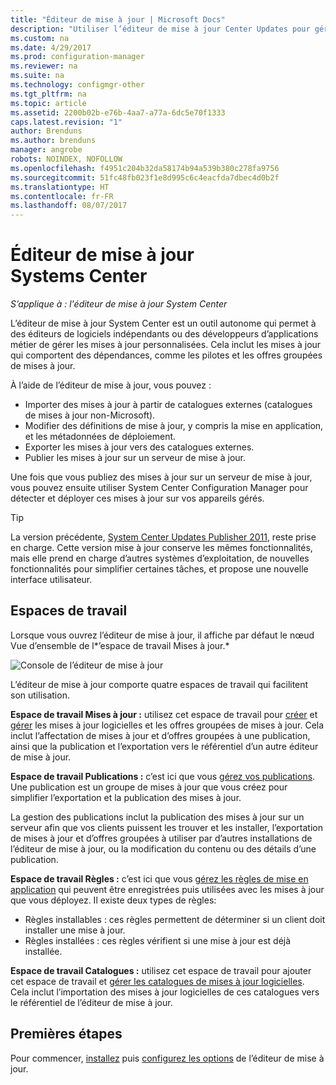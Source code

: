 ```yaml
---
title: "Éditeur de mise à jour | Microsoft Docs"
description: "Utiliser l’éditeur de mise à jour Center Updates pour gérer les mises à jour personnalisées"
ms.custom: na
ms.date: 4/29/2017
ms.prod: configuration-manager
ms.reviewer: na
ms.suite: na
ms.technology: configmgr-other
ms.tgt_pltfrm: na
ms.topic: article
ms.assetid: 2200b02b-e76b-4aa7-a77a-6dc5e70f1333
caps.latest.revision: "1"
author: Brenduns
ms.author: brenduns
manager: angrobe
robots: NOINDEX, NOFOLLOW
ms.openlocfilehash: f4951c204b32da58174b94a539b380c278fa9756
ms.sourcegitcommit: 51fc48fb023f1e8d995c6c4eacfda7dbec4d0b2f
ms.translationtype: HT
ms.contentlocale: fr-FR
ms.lasthandoff: 08/07/2017
---
```

# <a name="system-center-updates-publisher"></a>Éditeur de mise à jour Systems Center

*S’applique à : l'éditeur de mise à jour System Center*

L’éditeur de mise à jour System Center est un outil autonome qui permet à des éditeurs de logiciels indépendants ou des développeurs d’applications métier de gérer les mises à jour personnalisées. Cela inclut les mises à jour qui comportent des dépendances, comme les pilotes et les offres groupées de mises à jour.

À l’aide de l’éditeur de mise à jour, vous pouvez :

-   Importer des mises à jour à partir de catalogues externes (catalogues de mises à jour non-Microsoft).
-   Modifier des définitions de mise à jour, y compris la mise en application, et les métadonnées de déploiement.
-   Exporter les mises à jour vers des catalogues externes.
-   Publier les mises à jour sur un serveur de mise à jour.

Une fois que vous publiez des mises à jour sur un serveur de mise à jour, vous pouvez ensuite utiliser System Center Configuration Manager pour détecter et déployer ces mises à jour sur vos appareils gérés.

> [!TIP]  
> La version précédente, [System Center Updates Publisher 2011](http://go.microsoft.com/fwlink/?LinkId=848111), reste prise en charge. Cette version mise à jour conserve les mêmes fonctionnalités, mais elle prend en charge d’autres systèmes d’exploitation, de nouvelles fonctionnalités pour simplifier certaines tâches, et propose une nouvelle interface utilisateur.

## <a name="workspaces"></a>Espaces de travail
Lorsque vous ouvrez l’éditeur de mise à jour, il affiche par défaut le nœud Vue d’ensemble de l*’espace de travail Mises à jour.*

![Console de l’éditeur de mise à jour](media/console1.png)   


L’éditeur de mise à jour comporte quatre espaces de travail qui facilitent son utilisation.


**Espace de travail Mises à jour :** utilisez cet espace de travail pour [créer](/sccm/sum/tools/create-updates-with-updates-publisher) et [gérer](/sccm/sum/tools/manage-updates-with-updates-publisher) les mises à jour logicielles et les offres groupées de mises à jour. Cela inclut l’affectation de mises à jour et d’offres groupées à une publication, ainsi que la publication et l’exportation vers le référentiel d’un autre éditeur de mise à jour.

**Espace de travail Publications :** c’est ici que vous [gérez vos publications](/sccm/sum/tools/updates-publisher-publications). Une publication est un groupe de mises à jour que vous créez pour simplifier l’exportation et la publication des mises à jour.

La gestion des publications inclut la publication des mises à jour sur un serveur afin que vos clients puissent les trouver et les installer, l’exportation de mises à jour et d’offres groupées à utiliser par d’autres installations de l’éditeur de mise à jour, ou la modification du contenu ou des détails d’une publication.



**Espace de travail Règles :** c’est ici que vous [gérez les règles de mise en application](/sccm/sum/tools/updates-publisher-applicability-rules) qui peuvent être enregistrées puis utilisées avec les mises à jour que vous déployez. Il existe deux types de règles:

-   Règles installables : ces règles permettent de déterminer si un client doit installer une mise à jour.
-   Règles installées : ces règles vérifient si une mise à jour est déjà installée.

**Espace de travail Catalogues :** utilisez cet espace de travail pour ajouter cet espace de travail et [gérer les catalogues de mises à jour logicielles](/sccm/sum/tools/updates-publisher-catalogs). Cela inclut l’importation des mises à jour logicielles de ces catalogues vers le référentiel de l’éditeur de mise à jour.
## <a name="first-steps"></a>Premières étapes
Pour commencer, [installez](/sccm/sum/tools/install-updates-publisher) puis [configurez les options](/sccm/sum/tools/updates-publisher-options) de l’éditeur de mise à jour.
